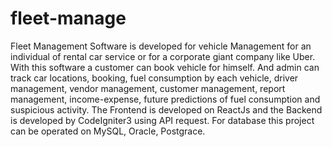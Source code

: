 # fleet-manage
Fleet Management Software is developed for vehicle Management for an individual of rental car service or for a corporate giant company like Uber. With this software a customer can book vehicle for himself. And admin can track car locations, booking, fuel consumption by each vehicle, driver management, vendor management, customer management, report management, income-expense, future predictions of fuel consumption and suspicious activity. The Frontend is developed on ReactJs and the Backend is developed by CodeIgniter3 using API request. For database this project can be operated on MySQL, Oracle, Postgrace.
